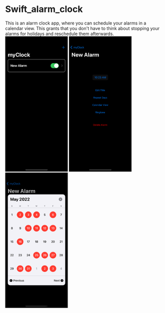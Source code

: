 # Swift_alarm_clock
This is an alarm clock app, where you can schedule your alarms in a calendar view. This grants that you don't have to think about stopping your alarms for holidays and reschedule them afterwards.
<img src="images/firstScreen.png" alt="J" width="200"/>
<img src="images/clockDetails.png" alt="J" width="200"/>
<img src="images/calendarView.png" alt="J" width="200"/>
